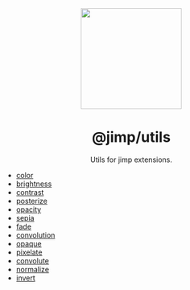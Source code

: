<div align="center">
  <img width="200" height="200"
    src="https://s3.amazonaws.com/pix.iemoji.com/images/emoji/apple/ios-11/256/crayon.png">
  <h1>@jimp/utils</h1>
  <p>Utils for jimp extensions.</p>
</div>

- [color](http://jimp-dev.github.io/jimp/api/jimp/classes/jimp#color)
- [brightness](http://jimp-dev.github.io/jimp/api/jimp/classes/jimp#brightness)
- [contrast](http://jimp-dev.github.io/jimp/api/jimp/classes/jimp#contrast)
- [posterize](http://jimp-dev.github.io/jimp/api/jimp/classes/jimp#posterize)
- [opacity](http://jimp-dev.github.io/jimp/api/jimp/classes/jimp#opacity)
- [sepia](http://jimp-dev.github.io/jimp/api/jimp/classes/jimp#sepia)
- [fade](http://jimp-dev.github.io/jimp/api/jimp/classes/jimp#fade)
- [convolution](http://jimp-dev.github.io/jimp/api/jimp/classes/jimp#convolution)
- [opaque](http://jimp-dev.github.io/jimp/api/jimp/classes/jimp#opaque)
- [pixelate](http://jimp-dev.github.io/jimp/api/jimp/classes/jimp#pixelate)
- [convolute](http://jimp-dev.github.io/jimp/api/jimp/classes/jimp#convolute)
- [normalize](http://jimp-dev.github.io/jimp/api/jimp/classes/jimp#normalize)
- [invert](http://jimp-dev.github.io/jimp/api/jimp/classes/jimp#invert)
